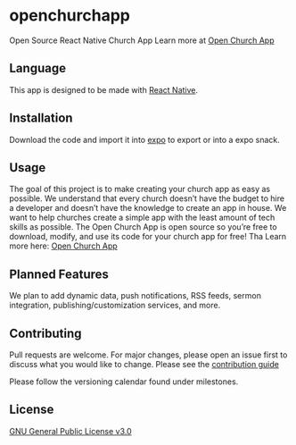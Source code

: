 # openchurchapp
Open Source React Native Church App
Learn more at [Open Church App](https://www.tricitiesmediagroup.com/openchurchapp/)

## Language

This app is designed to be made with [React Native](https://facebook.github.io/react-native/).

## Installation

Download the code and import it into [expo](https://expo.io/) to export or into a expo snack.


## Usage

The goal of this project is to make creating your church app as easy as possible. We understand that every church doesn’t have the budget to hire a developer and doesn’t have the knowledge to create an app in house. We want to help churches create a simple app with the least amount of tech skills as possible. The Open Church App is open source so you’re free to download, modify, and use its code for your church app for free!  Tha Learn more here: [Open Church App](https://www.tricitiesmediagroup.com/openchurchapp/)

## Planned Features

We plan to add dynamic data, push notifications, RSS feeds, sermon integration, publishing/customization services, and more.

## Contributing
Pull requests are welcome. For major changes, please open an issue first to discuss what you would like to change. Please see the [contribution guide](https://github.com/mackenly/openchurchapp/blob/master/CONTRIBUTE.md)

Please follow the versioning calendar found under milestones.

## License
[GNU General Public License v3.0](https://github.com/mackenly/openchurchapp/blob/master/LICENSE)
